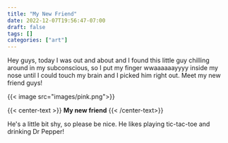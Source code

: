```yaml
---
title: "My New Friend"
date: 2022-12-07T19:56:47-07:00
draft: false
tags: []
categories: ["art"]
---
```


Hey guys, today I was out and about and I found this little guy chilling around in my subconscious, so I put my finger wwaaaaaayyyy inside my nose until I could touch my brain and I picked him right out. Meet my new friend guys!

{{< image src="images/pink.png">}}

{{< center-text >}}
    <b>My new friend</b>
{{< /center-text>}}     

He's a little bit shy, so please be nice. He likes playing tic-tac-toe and drinking Dr Pepper!